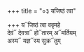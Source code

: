 +++
title = "०३ यजिष्ठं त्वा"

+++
य᳓जिष्ठं त्वा ववृमहे  
देवं᳓ देवत्रा᳓ हो᳓तारम् अ᳓मर्तियम्  
अस्य᳓ यज्ञ᳓स्य सुक्र᳓तुम्